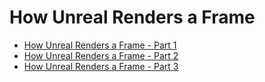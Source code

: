 # How Unreal Renders a Frame

* [How Unreal Renders a Frame - Part 1][1]
* [How Unreal Renders a Frame - Part 2][2]
* [How Unreal Renders a Frame - Part 3][3]



[1]:https://interplayoflight.wordpress.com/2017/10/25/how-unreal-renders-a-frame/
[2]:https://interplayoflight.wordpress.com/2017/10/25/how-unreal-renders-a-frame-part-2/
[3]:https://interplayoflight.wordpress.com/2017/10/25/how-unreal-renders-a-frame-part-3/
